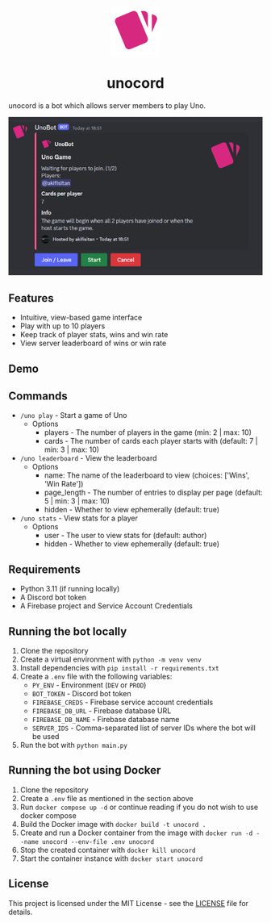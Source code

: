 <p align="center">
 <img align="center" src="assets/icon.png" height="96" />
 <h1 align="center">
  unocord
 </h1>
</p>

unocord is a bot which allows server members to play Uno.

![hero](assets/hero.png)

## Features

- Intuitive, view-based game interface
- Play with up to 10 players
- Keep track of player stats, wins and win rate
- View server leaderboard of wins or win rate

## Demo

## Commands

- `/uno play` - Start a game of Uno
  - Options
    - players - The number of players in the game (min: 2 | max: 10)
    - cards - The number of cards each player starts with (default: 7 | min: 3 | max: 10)
- `/uno leaderboard` - View the leaderboard
  - Options
    - name: The name of the leaderboard to view (choices: ['Wins', 'Win Rate'])
    - page_length - The number of entries to display per page (default: 5 | min: 3 | max: 10)
    - hidden - Whether to view ephemerally (default: true)
- `/uno stats` - View stats for a player
  - Options
    - user - The user to view stats for (default: author)
    - hidden - Whether to view ephemerally (default: true)

## Requirements

- Python 3.11 (if running locally)
- A Discord bot token
- A Firebase project and Service Account Credentials

## Running the bot locally

1. Clone the repository
2. Create a virtual environment with `python -m venv venv`
3. Install dependencies with `pip install -r requirements.txt`
4. Create a `.env` file with the following variables:
   - `PY_ENV` - Environment (`DEV` or `PROD`)
   - `BOT_TOKEN` - Discord bot token
   - `FIREBASE_CREDS` - Firebase service account credentials
   - `FIREBASE_DB_URL` - Firebase database URL
   - `FIREBASE_DB_NAME` - Firebase database name
   - `SERVER_IDS` - Comma-separated list of server IDs where the bot will be used
5. Run the bot with `python main.py`

## Running the bot using Docker

1. Clone the repository
2. Create a `.env` file as mentioned in the section above
3. Run `docker compose up -d` or continue reading if you do not wish to use docker compose
4. Build the Docker image with `docker build -t unocord .`
5. Create and run a Docker container from the image with `docker run -d --name unocord --env-file .env unocord`
6. Stop the created container with `docker kill unocord`
7. Start the container instance with `docker start unocord`

## License

This project is licensed under the MIT License - see the [LICENSE](LICENSE) file for details.
